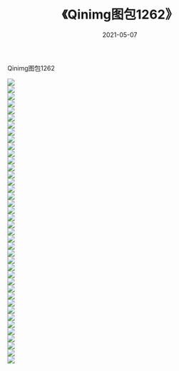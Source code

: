 ﻿---
layout: post
title:  《Qinimg图包1262》
date:   2021-05-07
img: http://imgx.orgx.ga/Qinimg图包/Qinimg图包1262/000.jpg
categories: [美女, 清纯, 唯美]
---

Qinimg图包1262

 ![](http://imgx.orgx.ga/Qinimg图包/Qinimg图包1262/001.jpg) <br>![](http://imgx.orgx.ga/Qinimg图包/Qinimg图包1262/002.jpg) <br>![](http://imgx.orgx.ga/Qinimg图包/Qinimg图包1262/003.jpg) <br>![](http://imgx.orgx.ga/Qinimg图包/Qinimg图包1262/004.jpg) <br>![](http://imgx.orgx.ga/Qinimg图包/Qinimg图包1262/005.jpg) <br>![](http://imgx.orgx.ga/Qinimg图包/Qinimg图包1262/006.jpg) <br>![](http://imgx.orgx.ga/Qinimg图包/Qinimg图包1262/007.jpg) <br>![](http://imgx.orgx.ga/Qinimg图包/Qinimg图包1262/008.jpg) <br>![](http://imgx.orgx.ga/Qinimg图包/Qinimg图包1262/009.jpg) <br>![](http://imgx.orgx.ga/Qinimg图包/Qinimg图包1262/010.jpg) <br>![](http://imgx.orgx.ga/Qinimg图包/Qinimg图包1262/011.jpg) <br>![](http://imgx.orgx.ga/Qinimg图包/Qinimg图包1262/012.jpg) <br>![](http://imgx.orgx.ga/Qinimg图包/Qinimg图包1262/013.jpg) <br>![](http://imgx.orgx.ga/Qinimg图包/Qinimg图包1262/014.jpg) <br>![](http://imgx.orgx.ga/Qinimg图包/Qinimg图包1262/015.jpg) <br>![](http://imgx.orgx.ga/Qinimg图包/Qinimg图包1262/016.jpg) <br>![](http://imgx.orgx.ga/Qinimg图包/Qinimg图包1262/017.jpg) <br>![](http://imgx.orgx.ga/Qinimg图包/Qinimg图包1262/018.jpg) <br>![](http://imgx.orgx.ga/Qinimg图包/Qinimg图包1262/019.jpg) <br>![](http://imgx.orgx.ga/Qinimg图包/Qinimg图包1262/020.jpg) <br>![](http://imgx.orgx.ga/Qinimg图包/Qinimg图包1262/021.jpg) <br>![](http://imgx.orgx.ga/Qinimg图包/Qinimg图包1262/022.jpg) <br>![](http://imgx.orgx.ga/Qinimg图包/Qinimg图包1262/023.jpg) <br>![](http://imgx.orgx.ga/Qinimg图包/Qinimg图包1262/024.jpg) <br>![](http://imgx.orgx.ga/Qinimg图包/Qinimg图包1262/025.jpg) <br>![](http://imgx.orgx.ga/Qinimg图包/Qinimg图包1262/026.jpg) <br>![](http://imgx.orgx.ga/Qinimg图包/Qinimg图包1262/027.jpg) <br>![](http://imgx.orgx.ga/Qinimg图包/Qinimg图包1262/028.jpg) <br>![](http://imgx.orgx.ga/Qinimg图包/Qinimg图包1262/029.jpg) <br>![](http://imgx.orgx.ga/Qinimg图包/Qinimg图包1262/030.jpg) <br>![](http://imgx.orgx.ga/Qinimg图包/Qinimg图包1262/031.jpg) <br>![](http://imgx.orgx.ga/Qinimg图包/Qinimg图包1262/032.jpg) <br>![](http://imgx.orgx.ga/Qinimg图包/Qinimg图包1262/033.jpg) <br>![](http://imgx.orgx.ga/Qinimg图包/Qinimg图包1262/034.jpg) <br>![](http://imgx.orgx.ga/Qinimg图包/Qinimg图包1262/035.jpg) <br>![](http://imgx.orgx.ga/Qinimg图包/Qinimg图包1262/036.jpg) <br>![](http://imgx.orgx.ga/Qinimg图包/Qinimg图包1262/037.jpg) <br>![](http://imgx.orgx.ga/Qinimg图包/Qinimg图包1262/038.jpg) <br>![](http://imgx.orgx.ga/Qinimg图包/Qinimg图包1262/039.jpg) <br>![](http://imgx.orgx.ga/Qinimg图包/Qinimg图包1262/040.jpg) <br>